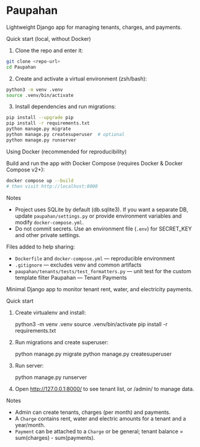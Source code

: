 Paupahan
========

Lightweight Django app for managing tenants, charges, and payments.

Quick start (local, without Docker)

1. Clone the repo and enter it:

```bash
git clone <repo-url>
cd Paupahan
```

2. Create and activate a virtual environment (zsh/bash):

```bash
python3 -m venv .venv
source .venv/bin/activate
```

3. Install dependencies and run migrations:

```bash
pip install --upgrade pip
pip install -r requirements.txt
python manage.py migrate
python manage.py createsuperuser  # optional
python manage.py runserver
```

Using Docker (recommended for reproducibility)

Build and run the app with Docker Compose (requires Docker & Docker Compose v2+):

```bash
docker compose up --build
# then visit http://localhost:8000
```

Notes
- Project uses SQLite by default (db.sqlite3). If you want a separate DB, update
  `paupahan/settings.py` or provide environment variables and modify `docker-compose.yml`.
- Do not commit secrets. Use an environment file (`.env`) for SECRET_KEY and other private settings.

Files added to help sharing:
- `Dockerfile` and `docker-compose.yml` — reproducible environment
- `.gitignore` — excludes venv and common artifacts
- `paupahan/tenants/tests/test_formatters.py` — unit test for the custom template filter
Paupahan — Tenant Payments

Minimal Django app to monitor tenant rent, water, and electricity payments.

Quick start

1. Create virtualenv and install:

   python3 -m venv .venv
   source .venv/bin/activate
   pip install -r requirements.txt

2. Run migrations and create superuser:

   python manage.py migrate
   python manage.py createsuperuser

3. Run server:

   python manage.py runserver

4. Open http://127.0.0.1:8000/ to see tenant list, or /admin/ to manage data.

Notes

- Admin can create tenants, charges (per month) and payments.
- A `Charge` contains rent, water and electric amounts for a tenant and a year/month.
- `Payment` can be attached to a `Charge` or be general; tenant balance = sum(charges) - sum(payments).
